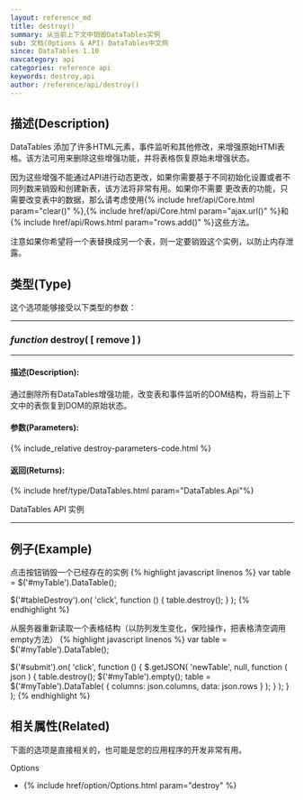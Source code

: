 ```yaml
---
layout: reference_md
title: destroy()
summary: 从当前上下文中销毁DataTables实例
sub: 文档(Options & API) DataTables中文网
since: DataTables 1.10
navcategory: api
categories: reference api
keywords: destroy,api
author: /reference/api/destroy()
---
```



## 描述(Description)
DataTables 添加了许多HTML元素，事件监听和其他修改，来增强原始HTMl表格。该方法可用来删除这些增强功能，并将表格恢复原始未增强状态。

因为这些增强不能通过API进行动态更改，如果你需要基于不同初始化设置或者不同列数来销毁和创建新表，该方法将非常有用。如果你不需要
更改表的功能，只需要改变表中的数据，那么请考虑使用{% include href/api/Core.html param="clear()" %},{% include href/api/Core.html param="ajax.url()" %}和{% include href/api/Rows.html param="rows.add()" %}这些方法。

注意如果你希望将一个表替换成另一个表，则一定要销毁这个实例，以防止内存泄露。

## 类型(Type)
这个选项能够接受以下类型的参数：

---
    
### _function_ **destroy( [ remove ] )**   

---

#### 描述(Description):
通过删除所有DataTables增强功能，改变表和事件监听的DOM结构，将当前上下文中的表恢复到DOM的原始状态。
     
#### 参数(Parameters):
{% include_relative destroy-parameters-code.html %}

#### 返回(Returns):
{% include href/type/DataTables.html param="DataTables.Api"%}

DataTables API 实例

--- 
    
## 例子(Example)

点击按钮销毁一个已经存在的实例
{% highlight javascript linenos %}
var table = $('#myTable').DataTable();
 
$('#tableDestroy').on( 'click', function () {
    table.destroy();
} );
{% endhighlight %}


从服务器重新读取一个表格结构（以防列发生变化，保险操作，把表格清空调用empty方法）
{% highlight javascript linenos %}
var table = $('#myTable').DataTable();
 
$('#submit').on( 'click', function () {
    $.getJSON( 'newTable', null, function ( json ) {
        table.destroy();
        $('#myTable').empty();
        table = $('#myTable').DataTable( {
            columns: json.columns,
            data:    json.rows
        } );
    } );
} );
{% endhighlight %}



## 相关属性(Related)
下面的选项是直接相关的，也可能是您的应用程序的开发非常有用。

Options

- {% include href/option/Options.html param="destroy" %}


